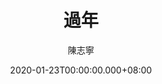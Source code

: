---
issue: 362
title: 過年
author: 陳志寧
language: 南四縣
date: 2020-01-23T00:00:00.000+08:00
topic: 懷想節日
difficulty: 2
wikidata: Q131449104
wikidata_link: https://www.wikidata.org/wiki/Q131449104
author_wikidata_link: https://www.wikidata.org/wiki/Q98096327
author_wikidata: Q98096327
---